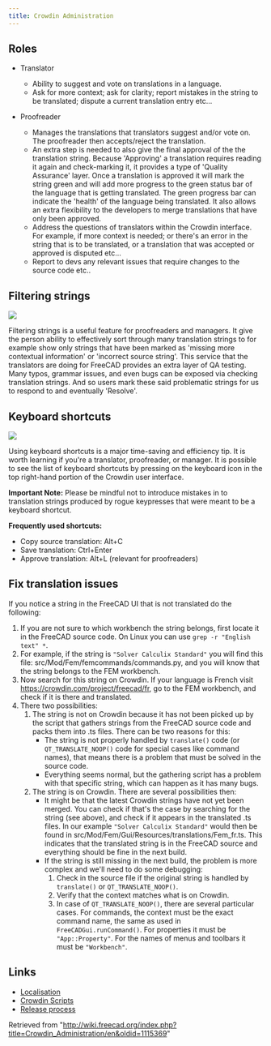 ```yaml
---
title: Crowdin Administration
---
```


## Roles

- Translator

  - Ability to suggest and vote on translations in a language.
  - Ask for more context; ask for clarity; report mistakes in the string to be translated; dispute a current translation entry etc...

- Proofreader
  - Manages the translations that translators suggest and/or vote on. The proofreader then accepts/reject the translation.
  - An extra step is needed to also give the final approval of the the translation string. Because 'Approving' a translation requires reading it again and check-marking it, it provides a type of 'Quality Assurance' layer. Once a translation is approved it will mark the string green and will add more progress to the green status bar of the language that is getting translated. The green progress bar can indicate the 'health' of the language being translated. It also allows an extra flexibility to the developers to merge translations that have only been approved.
  - Address the questions of translators within the Crowdin interface. For example, if more context is needed; or there's an error in the string that is to be translated, or a translation that was accepted or approved is disputed etc...
  - Report to devs any relevant issues that require changes to the source code etc..

## Filtering strings

![](/images/Crowdin_Filter_Strings.png)

Filtering strings is a useful feature for proofreaders and managers. It give the person ability to effectively sort through many translation strings to for example show only strings that have been marked as 'missing more contextual information' or 'incorrect source string'. This service that the translators are doing for FreeCAD provides an extra layer of QA testing. Many typos, grammar issues, and even bugs can be exposed via checking translation strings. And so users mark these said problematic strings for us to respond to and eventually 'Resolve'.

## Keyboard shortcuts

![](/images/Crowdin_keyboard_shortcuts.png)

Using keyboard shortcuts is a major time-saving and efficiency tip. It is worth learning if you're a translator, proofreader, or manager. It is possible to see the list of keyboard shortcuts by pressing on the keyboard icon in the top right-hand portion of the Crowdin user interface.

**Important Note:** Please be mindful not to introduce mistakes in to translation strings produced by rogue keypresses that were meant to be a keyboard shortcut.

**Frequently used shortcuts:**

- Copy source translation: Alt+C
- Save translation: Ctrl+Enter
- Approve translation: Alt+L (relevant for proofreaders)

## Fix translation issues

If you notice a string in the FreeCAD UI that is not translated do the following:

1. If you are not sure to which workbench the string belongs, first locate it in the FreeCAD source code. On Linux you can use `grep -r "English text" *`.
2. For example, if the string is `"Solver Calculix Standard"` you will find this file: src/Mod/Fem/femcommands/commands.py, and you will know that the string belongs to the FEM workbench.
3. Now search for this string on Crowdin. If your language is French visit <https://crowdin.com/project/freecad/fr>, go to the FEM workbench, and check if it is there and translated.
4. There two possibilities:
   1. The string is not on Crowdin because it has not been picked up by the script that gathers strings from the FreeCAD source code and packs them into .ts files. There can be two reasons for this:
      - The string is not properly handled by `translate()` code (or `QT_TRANSLATE_NOOP()` code for special cases like command names), that means there is a problem that must be solved in the source code.
      - Everything seems normal, but the gathering script has a problem with that specific string, which can happen as it has many bugs.
   2. The string is on Crowdin. There are several possibilities then:
      - It might be that the latest Crowdin strings have not yet been merged. You can check if that's the case by searching for the string (see above), and check if it appears in the translated .ts files. In our example `"Solver Calculix Standard"` would then be found in src/Mod/Fem/Gui/Resources/translations/Fem_fr.ts. This indicates that the translated string is in the FreeCAD source and everything should be fine in the next build.
      - If the string is still missing in the next build, the problem is more complex and we'll need to do some debugging:
        1. Check in the source file if the original string is handled by `translate()` or `QT_TRANSLATE_NOOP()`.
        2. Verify that the context matches what is on Crowdin.
        3. In case of `QT_TRANSLATE_NOOP()`, there are several particular cases. For commands, the context must be the exact command name, the same as used in `FreeCADGui.runCommand()`. For properties it must be `"App::Property"`. For the names of menus and toolbars it must be `"Workbench"`.

## Links

- [Localisation](/Localisation "Localisation")
- [Crowdin Scripts](/Crowdin_Scripts "Crowdin Scripts")
- [Release process](/Release_process "Release process")

Retrieved from "<http://wiki.freecad.org/index.php?title=Crowdin_Administration/en&oldid=1115369>"
